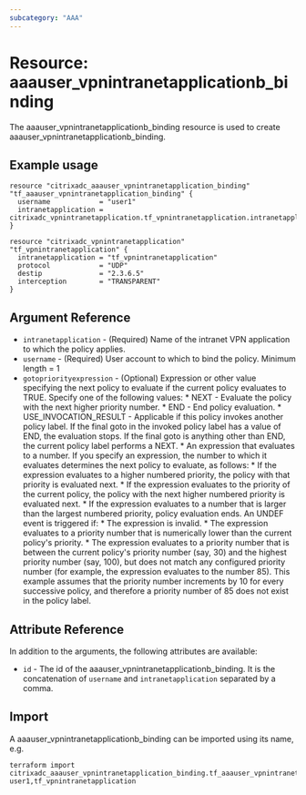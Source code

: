 ```yaml
---
subcategory: "AAA"
---
```


# Resource: aaauser_vpnintranetapplicationb_binding

The aaauser_vpnintranetapplicationb_binding resource is used to create aaauser_vpnintranetapplicationb_binding.


## Example usage

```hcl
resource "citrixadc_aaauser_vpnintranetapplication_binding" "tf_aaauser_vpnintranetapplication_binding" {
  username            = "user1"
  intranetapplication = citrixadc_vpnintranetapplication.tf_vpnintranetapplication.intranetapplication
}

resource "citrixadc_vpnintranetapplication" "tf_vpnintranetapplication" {
  intranetapplication = "tf_vpnintranetapplication"
  protocol            = "UDP"
  destip              = "2.3.6.5"
  interception        = "TRANSPARENT"
}

```


## Argument Reference

* `intranetapplication` - (Required) Name of the intranet VPN application to which the policy applies.
* `username` - (Required) User account to which to bind the policy. Minimum length =  1
* `gotopriorityexpression` - (Optional) Expression or other value specifying the next policy to evaluate if the current policy evaluates to TRUE.  Specify one of the following values: * NEXT - Evaluate the policy with the next higher priority number. * END - End policy evaluation. * USE_INVOCATION_RESULT - Applicable if this policy invokes another policy label. If the final goto in the invoked policy label has a value of END, the evaluation stops. If the final goto is anything other than END, the current policy label performs a NEXT. * An expression that evaluates to a number. If you specify an expression, the number to which it evaluates determines the next policy to evaluate, as follows: *  If the expression evaluates to a higher numbered priority, the policy with that priority is evaluated next. * If the expression evaluates to the priority of the current policy, the policy with the next higher numbered priority is evaluated next. * If the expression evaluates to a number that is larger than the largest numbered priority, policy evaluation ends. An UNDEF event is triggered if: * The expression is invalid. * The expression evaluates to a priority number that is numerically lower than the current policy's priority. * The expression evaluates to a priority number that is between the current policy's priority number (say, 30) and the highest priority number (say, 100), but does not match any configured priority number (for example, the expression evaluates to the number 85). This example assumes that the priority number increments by 10 for every successive policy, and therefore a priority number of 85 does not exist in the policy label.


## Attribute Reference

In addition to the arguments, the following attributes are available:

* `id` - The id of the aaauser_vpnintranetapplicationb_binding. It is the concatenation of `username` and `intranetapplication` separated by a comma.


## Import

A aaauser_vpnintranetapplicationb_binding can be imported using its name, e.g.

```shell
terraform import citrixadc_aaauser_vpnintranetapplication_binding.tf_aaauser_vpnintranetapplication_binding user1,tf_vpnintranetapplication
```
